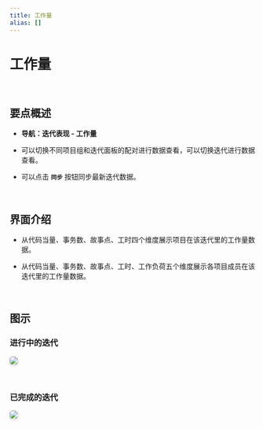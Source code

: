 ```yaml
---
title: 工作量
alias: []
---
```


# 工作量

<br />

## 要点概述

-   **导航：迭代表现 - 工作量**

-   可以切换不同项目组和迭代面板的配对进行数据查看，可以切换迭代进行数据查看。

-   可以点击 **`同步`** 按钮同步最新迭代数据。

<br />

## 界面介绍

-   从代码当量、事务数、故事点、工时四个维度展示项目在该迭代里的工作量数据。

-   从代码当量、事务数、故事点、工时、工作负荷五个维度展示各项目成员在该迭代里的工作量数据。

<br />

## 图示

### 进行中的迭代

<img style="border-radius: 0.3125em;
    box-shadow: 0 2px 4px 0 rgba(34,36,38,.12),0 2px 10px 0 rgba(34,36,38,.08);" src="https://release-notes.oss-cn-zhangjiakou.aliyuncs.com/img/SprintWorkLoad1.png" />

<br />

### 已完成的迭代

<img style="border-radius: 0.3125em;
    box-shadow: 0 2px 4px 0 rgba(34,36,38,.12),0 2px 10px 0 rgba(34,36,38,.08);" src="https://release-notes.oss-cn-zhangjiakou.aliyuncs.com/img/SprintWorkLoad2.png" />
